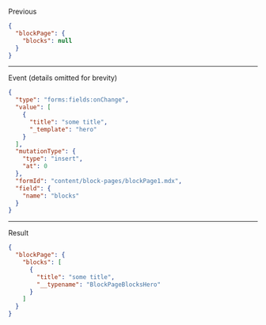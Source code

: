 Previous
```json
{
  "blockPage": {
    "blocks": null
  }
}
```
---

Event (details omitted for brevity)
```json
{
  "type": "forms:fields:onChange",
  "value": [
    {
      "title": "some title",
      "_template": "hero"
    }
  ],
  "mutationType": {
    "type": "insert",
    "at": 0
  },
  "formId": "content/block-pages/blockPage1.mdx",
  "field": {
    "name": "blocks"
  }
}
```
---

Result
```json
{
  "blockPage": {
    "blocks": [
      {
        "title": "some title",
        "__typename": "BlockPageBlocksHero"
      }
    ]
  }
}
```